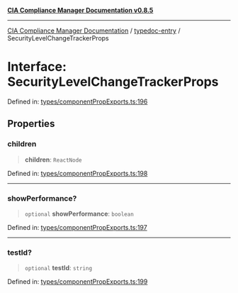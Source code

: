 [**CIA Compliance Manager Documentation v0.8.5**](../../README.md)

***

[CIA Compliance Manager Documentation](../../modules.md) / [typedoc-entry](../README.md) / SecurityLevelChangeTrackerProps

# Interface: SecurityLevelChangeTrackerProps

Defined in: [types/componentPropExports.ts:196](https://github.com/Hack23/cia-compliance-manager/blob/b7c3bc9644fb5b9d82b5b184ba290206da25104b/src/types/componentPropExports.ts#L196)

## Properties

### children

> **children**: `ReactNode`

Defined in: [types/componentPropExports.ts:198](https://github.com/Hack23/cia-compliance-manager/blob/b7c3bc9644fb5b9d82b5b184ba290206da25104b/src/types/componentPropExports.ts#L198)

***

### showPerformance?

> `optional` **showPerformance**: `boolean`

Defined in: [types/componentPropExports.ts:197](https://github.com/Hack23/cia-compliance-manager/blob/b7c3bc9644fb5b9d82b5b184ba290206da25104b/src/types/componentPropExports.ts#L197)

***

### testId?

> `optional` **testId**: `string`

Defined in: [types/componentPropExports.ts:199](https://github.com/Hack23/cia-compliance-manager/blob/b7c3bc9644fb5b9d82b5b184ba290206da25104b/src/types/componentPropExports.ts#L199)
